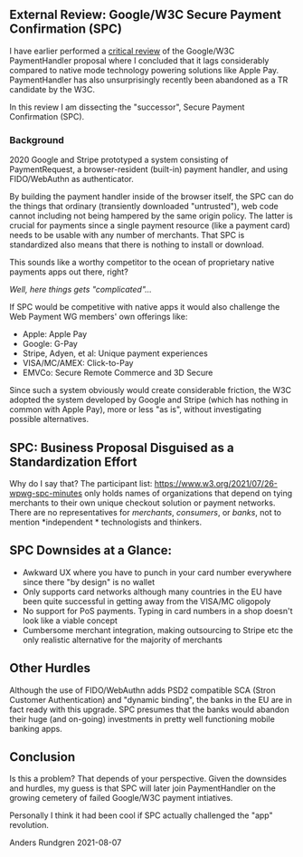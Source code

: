 ## External Review: Google/W3C Secure Payment Confirmation (SPC)
I have earlier performed a [critical review](https://github.com/cyberphone/doc/blob/gh-pages/payments/paymenthandler.md#the-w3c-paymenthandler) of the Google/W3C PaymentHandler proposal
where I concluded that it lags considerably compared to native mode technology powering solutions like Apple Pay.
PaymentHandler has also unsurprisingly recently been abandoned as a TR candidate by the W3C.

In this review I am dissecting the "successor", Secure Payment Confirmation (SPC).

### Background
2020 Google and Stripe prototyped a system consisting of PaymentRequest, a browser-resident (built-in)
payment handler, and using FIDO/WebAuthn as authenticator.

By building the payment handler inside of the browser itself, the SPC can do the things
that ordinary (transiently downloaded "untrusted"), web code cannot including
not being hampered by the same origin policy.  The latter is crucial for payments
since a single payment resource (like a payment card) needs to be usable with any
number of merchants.  That SPC is standardized also means that there is
nothing to install or download.

This sounds like a worthy competitor to the ocean of proprietary native payments apps out there, right?

*Well, here things gets "complicated"...*

If SPC would be competitive with native apps it would also
challenge the Web Payment WG members' own offerings like:
- Apple: Apple Pay
- Google: G-Pay
- Stripe, Adyen, et al: Unique payment experiences
- VISA/MC/AMEX: Click-to-Pay
- EMVCo: Secure Remote Commerce and 3D Secure

Since such a system obviously would create considerable friction,
the W3C adopted the system developed by Google and Stripe (which has
nothing in common with Apple Pay), more or less "as is", without investigating
possible alternatives.

## SPC: Business Proposal Disguised as a Standardization Effort
Why do I say that? The participant list: https://www.w3.org/2021/07/26-wpwg-spc-minutes only
holds names of organizations that depend on tying merchants to their
own unique checkout solution or payment networks.
There are no representatives for *merchants*, *consumers*, or *banks*,
not to mention *independent * technologists and thinkers. 

## SPC Downsides at a Glance:
- Awkward UX where you have to punch in your card number everywhere since there "by design" is no wallet
- Only supports card networks although many countries in the EU have been quite successful in getting away from the VISA/MC oligopoly
- No support for PoS payments.  Typing in card numbers in a shop doesn't look like a viable concept
- Cumbersome merchant integration, making outsourcing to Stripe etc the only realistic alternative for the majority of merchants

## Other Hurdles
Although the use of FIDO/WebAuthn adds PSD2 compatible SCA (Stron Customer Authentication) and "dynamic binding",
the banks in the EU are in fact ready with this upgrade.  SPC presumes that the banks would abandon their
huge (and on-going) investments in pretty well functioning mobile banking apps. 

## Conclusion
Is this a problem? That depends of your perspective.
Given the downsides and hurdles, my guess is that SPC will later join
PaymentHandler on the growing cemetery of failed Google/W3C
payment intiatives.

Personally I think it had been cool if SPC actually challenged
the "app" revolution.

Anders Rundgren 2021-08-07
